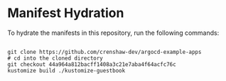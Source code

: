 
# Manifest Hydration

To hydrate the manifests in this repository, run the following commands:

```shell

git clone https://github.com/crenshaw-dev/argocd-example-apps
# cd into the cloned directory
git checkout 44a964a812bacff1408a3c21e7aba4f64acfc76c
kustomize build ./kustomize-guestbook
```